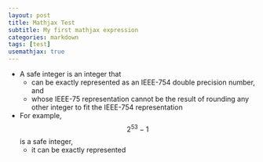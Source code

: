 ```yaml
---
layout: post
title: Mathjax Test
subtitle: My first mathjax expression
categories: markdown
tags: [test]
usemathjax: true
---
```


* A safe integer is an integer that
  * can be exactly represented as an IEEE-754 double precision number, and
  * whose IEEE-75 representation cannot be the result of rounding any other integer to fit the IEEE-754 representation
* For example, $$ 2 ^ {53} - 1 $$ is a safe integer,
  * it can be exactly represented 

